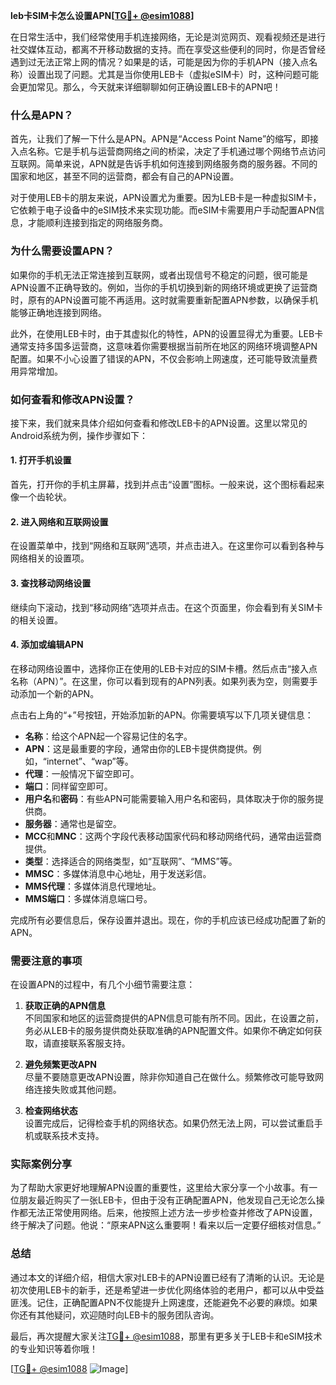 **leb卡SIM卡怎么设置APN[[TG💪+ @esim1088](https://t.me/s/esim1088)]**

在日常生活中，我们经常使用手机连接网络，无论是浏览网页、观看视频还是进行社交媒体互动，都离不开移动数据的支持。而在享受这些便利的同时，你是否曾经遇到过无法正常上网的情况？如果是的话，可能是因为你的手机APN（接入点名称）设置出现了问题。尤其是当你使用LEB卡（虚拟eSIM卡）时，这种问题可能会更加常见。那么，今天就来详细聊聊如何正确设置LEB卡的APN吧！

### 什么是APN？

首先，让我们了解一下什么是APN。APN是“Access Point Name”的缩写，即接入点名称。它是手机与运营商网络之间的桥梁，决定了手机通过哪个网络节点访问互联网。简单来说，APN就是告诉手机如何连接到网络服务商的服务器。不同的国家和地区，甚至不同的运营商，都会有自己的APN设置。

对于使用LEB卡的朋友来说，APN设置尤为重要。因为LEB卡是一种虚拟SIM卡，它依赖于电子设备中的eSIM技术来实现功能。而eSIM卡需要用户手动配置APN信息，才能顺利连接到指定的网络服务商。

### 为什么需要设置APN？

如果你的手机无法正常连接到互联网，或者出现信号不稳定的问题，很可能是APN设置不正确导致的。例如，当你的手机切换到新的网络环境或更换了运营商时，原有的APN设置可能不再适用。这时就需要重新配置APN参数，以确保手机能够正确地连接到网络。

此外，在使用LEB卡时，由于其虚拟化的特性，APN的设置显得尤为重要。LEB卡通常支持多国多运营商，这意味着你需要根据当前所在地区的网络环境调整APN配置。如果不小心设置了错误的APN，不仅会影响上网速度，还可能导致流量费用异常增加。

### 如何查看和修改APN设置？

接下来，我们就来具体介绍如何查看和修改LEB卡的APN设置。这里以常见的Android系统为例，操作步骤如下：

#### 1. 打开手机设置

首先，打开你的手机主屏幕，找到并点击“设置”图标。一般来说，这个图标看起来像一个齿轮状。

#### 2. 进入网络和互联网设置

在设置菜单中，找到“网络和互联网”选项，并点击进入。在这里你可以看到各种与网络相关的设置项。

#### 3. 查找移动网络设置

继续向下滚动，找到“移动网络”选项并点击。在这个页面里，你会看到有关SIM卡的相关设置。

#### 4. 添加或编辑APN

在移动网络设置中，选择你正在使用的LEB卡对应的SIM卡槽。然后点击“接入点名称（APN）”。在这里，你可以看到现有的APN列表。如果列表为空，则需要手动添加一个新的APN。

点击右上角的“+”号按钮，开始添加新的APN。你需要填写以下几项关键信息：
- **名称**：给这个APN起一个容易记住的名字。
- **APN**：这是最重要的字段，通常由你的LEB卡提供商提供。例如，“internet”、“wap”等。
- **代理**：一般情况下留空即可。
- **端口**：同样留空即可。
- **用户名**和**密码**：有些APN可能需要输入用户名和密码，具体取决于你的服务提供商。
- **服务器**：通常也是留空。
- **MCC**和**MNC**：这两个字段代表移动国家代码和移动网络代码，通常由运营商提供。
- **类型**：选择适合的网络类型，如“互联网”、“MMS”等。
- **MMSC**：多媒体消息中心地址，用于发送彩信。
- **MMS代理**：多媒体消息代理地址。
- **MMS端口**：多媒体消息端口号。

完成所有必要信息后，保存设置并退出。现在，你的手机应该已经成功配置了新的APN。

### 需要注意的事项

在设置APN的过程中，有几个小细节需要注意：

1. **获取正确的APN信息**  
   不同国家和地区的运营商提供的APN信息可能有所不同。因此，在设置之前，务必从LEB卡的服务提供商处获取准确的APN配置文件。如果你不确定如何获取，请直接联系客服支持。

2. **避免频繁更改APN**  
   尽量不要随意更改APN设置，除非你知道自己在做什么。频繁修改可能导致网络连接失败或其他问题。

3. **检查网络状态**  
   设置完成后，记得检查手机的网络状态。如果仍然无法上网，可以尝试重启手机或联系技术支持。

### 实际案例分享

为了帮助大家更好地理解APN设置的重要性，这里给大家分享一个小故事。有一位朋友最近购买了一张LEB卡，但由于没有正确配置APN，他发现自己无论怎么操作都无法正常使用网络。后来，他按照上述方法一步步检查并修改了APN设置，终于解决了问题。他说：“原来APN这么重要啊！看来以后一定要仔细核对信息。”

### 总结

通过本文的详细介绍，相信大家对LEB卡的APN设置已经有了清晰的认识。无论是初次使用LEB卡的新手，还是希望进一步优化网络体验的老用户，都可以从中受益匪浅。记住，正确配置APN不仅能提升上网速度，还能避免不必要的麻烦。如果你还有其他疑问，欢迎随时向LEB卡的服务团队咨询。

最后，再次提醒大家关注[TG💪+ @esim1088](https://t.me/s/esim1088)，那里有更多关于LEB卡和eSIM技术的专业知识等着你哦！

[[TG💪+ @esim1088](https://t.me/s/esim1088) ![Image](https://i.postimg.cc/4NQfJmqS/Snipaste-2025-05-13-00-14-12.png)]